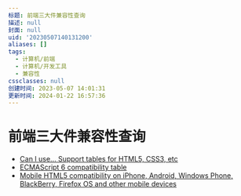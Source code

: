 ```yaml
---
标题: 前端三大件兼容性查询
描述: null
封面: null
uid: '20230507140131200'
aliases: []
tags:
  - 计算机/前端
  - 计算机/开发工具
  - 兼容性
cssclasses: null
创建时间: 2023-05-07 14:01:31
更新时间: 2024-01-22 16:57:36
---
```


# 前端三大件兼容性查询

- [Can I use... Support tables for HTML5, CSS3, etc](https://caniuse.com/)
- [ECMAScript 6 compatibility table](http://kangax.github.io/compat-table/es6/)
- [Mobile HTML5 compatibility on iPhone, Android, Windows Phone, BlackBerry, Firefox OS and other mobile devices](http://mobilehtml5.org/)
